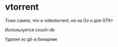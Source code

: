 vtorrent
========

Тоже самое, что и videotorrent, но на Go и для GTK+

Используется couch-db

Удалил из git-а бинарник


